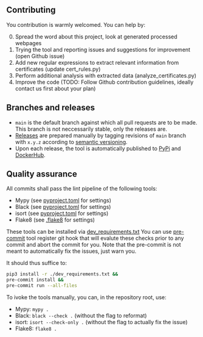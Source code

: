 ## Contributing

You contribution is warmly welcomed. You can help by:

 0. Spread the word about this project, look at generated processed webpages
 1. Trying the tool and reporting issues and suggestions for improvement (open Github issue)
 2. Add new regular expressions to extract relevant information from certificates (update cert_rules.py) 
 3. Perform additional analysis with extracted data (analyze_certificates.py)
 3. Improve the code (TODO: Follow Github contribution guidelines, ideally contact us first about your plan)

## Branches and releases

- `main` is the default branch against which all pull requests are to be made. This branch is not neccessarily stable, only the releases are.
- [Releases](https://github.com/crocs-muni/sec-certs/releases) are prepared manually by tagging revisions of `main` branch with `x.y.z` according to [semantic versioning](https://semver.org).
- Upon each release, the tool is automatically published to [PyPi](https://pypi.org/project/sec-certs/) and [DockerHub](https://hub.docker.com/repository/docker/seccerts/sec-certs).

## Quality assurance

All commits shall pass the lint pipeline of the following tools:

- Mypy (see [pyproject.toml](https://github.com/crocs-muni/sec-certs/blob/dev/pyproject.toml) for settings)
- Black (see [pyproject.toml](https://github.com/crocs-muni/sec-certs/blob/dev/pyproject.toml) for settings)
- isort (see [pyproject.toml](https://github.com/crocs-muni/sec-certs/blob/dev/pyproject.toml) for settings)
- Flake8 (see [.flake8](https://github.com/crocs-muni/sec-certs/blob/dev/.flake8) for settings)

These tools can be installed via [dev_requirements.txt](https://github.com/crocs-muni/sec-certs/blob/dev/dev_requirements.txt) You can use [pre-commit](https://pre-commit.com/) tool register git hook that will evalute these checks prior to any commit and abort the commit for you. Note that the pre-commit is not meant to automatically fix the issues, just warn you. 

It should thus suffice to:

```bash
pip3 install -r ./dev_requirements.txt &&
pre-commit install &&
pre-commit run --all-files
```

To ivoke the tools manually, you can, in the repository root, use:
- Mypy: `mypy .`
- Black: `black --check .` (without the flag to reformat)
- isort: `isort --check-only .` (without the flag to actually fix the issue)
- Flake8: `flake8 .`
